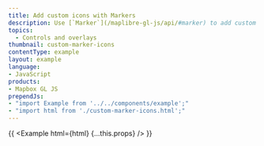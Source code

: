 ```yaml
---
title: Add custom icons with Markers
description: Use [`Marker`](/maplibre-gl-js/api/#marker) to add custom icons to your map.
topics:
  - Controls and overlays
thumbnail: custom-marker-icons
contentType: example
layout: example
language:
- JavaScript
products:
- Mapbox GL JS
prependJs:
- "import Example from '../../components/example';"
- "import html from './custom-marker-icons.html';"
---
```


{{ <Example html={html} {...this.props} /> }}

